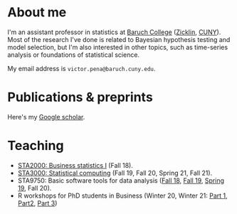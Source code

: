 # About me
I'm an assistant professor in statistics at [Baruch College](http://www.baruch.cuny.edu/) ([Zicklin](https://zicklin.baruch.cuny.edu/), [CUNY](http://www2.cuny.edu/)). Most of the research I've done is related to Bayesian hypothesis testing and model selection, but I'm also interested in other topics, such as time-series analysis or foundations of statistical science.

My email address is ``victor.pena@baruch.cuny.edu``.

# Publications & preprints

Here's my [Google scholar](https://scholar.google.com/citations?user=VmWTUIoAAAAJ&hl=en).

# Teaching

* [STA2000: Business statistics I](https://www.baruch.cuny.edu/bctc/blackboard/) (Fall 18).
* [STA3000: Statistical computing](https://www.baruch.cuny.edu/bctc/blackboard/) (Fall 19, Fall 20, Spring 21, Fall 21).
* STA9750: Basic software tools for data analysis ([Fall 18](http://vicpena.github.io/sta9750/fall18/), [Fall 19](https://www.baruch.cuny.edu/bctc/blackboard/), [Spring 19](http://vicpena.github.io/sta9750/spring19/), Fall 20).
* R workshops for PhD students in Business (Winter 20, Winter 21: [Part 1](http://vicpena.github.io/workshops/2021/introR.md), [Part2](http://vicpena.github.io/workshops/2021/introML.md), [Part 3](http://vicpena.github.io/workshops/2021/advanced.md))

